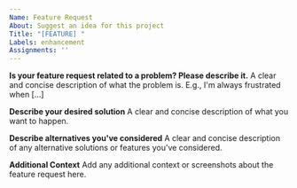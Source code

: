 ```yaml
---
Name: Feature Request
About: Suggest an idea for this project
Title: "[FEATURE] "
Labels: enhancement
Assignments: ''
---
```


**Is your feature request related to a problem? Please describe it.**
A clear and concise description of what the problem is. E.g., I'm always frustrated when [...]

**Describe your desired solution**
A clear and concise description of what you want to happen.

**Describe alternatives you've considered**
A clear and concise description of any alternative solutions or features you've considered.

**Additional Context**
Add any additional context or screenshots about the feature request here.
